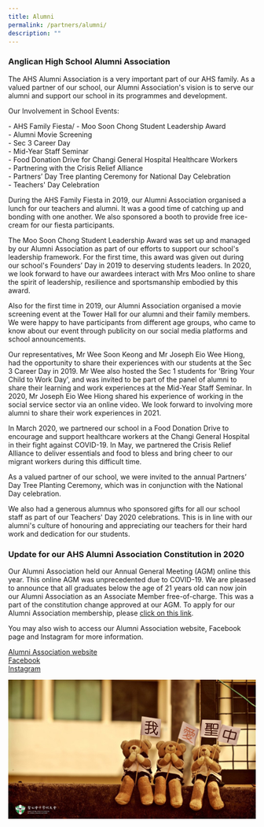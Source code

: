 ```yaml
---
title: Alumni
permalink: /partners/alumni/
description: ""
---
```

### Anglican High School Alumni Association

The AHS Alumni Association is a very important part of our AHS family. As a valued partner of our school, our Alumni Association's vision is to serve our alumni and support our school in its programmes and development.  

Our Involvement in School Events:

\- AHS Family Fiesta/
\- Moo Soon Chong Student Leadership Award\
\- Alumni Movie Screening\
\- Sec 3 Career Day\
\- Mid-Year Staff Seminar\
\- Food Donation Drive for Changi General Hospital Healthcare Workers\
\- Partnering with the Crisis Relief Alliance\
\- Partners’ Day Tree planting Ceremony for National Day Celebration\
\- Teachers' Day Celebration

  

During the AHS Family Fiesta in 2019, our Alumni Association organised a lunch for our teachers and alumni. It was a good time of catching up and bonding with one another. We also sponsored a booth to provide free ice-cream for our fiesta participants.

  

The Moo Soon Chong Student Leadership Award was set up and managed by our Alumni Association as part of our efforts to support our school's leadership framework. For the first time, this award was given out during our school's Founders’ Day in 2019 to deserving students leaders. In 2020, we look forward to have our awardees interact with Mrs Moo online to share the spirit of leadership, resilience and sportsmanship embodied by this award.

  

Also for the first time in 2019, our Alumni Association organised a movie screening event at the Tower Hall for our alumni and their family members. We were happy to have participants from different age groups, who came to know about our event through publicity on our social media platforms and school announcements.

  

Our representatives, Mr Wee Soon Keong and Mr Joseph Eio Wee Hiong, had the opportunity to share their experiences with our students at the Sec 3 Career Day in 2019. Mr Wee also hosted the Sec 1 students for 'Bring Your Child to Work Day', and was invited to be part of the panel of alumni to share their learning and work experiences at the Mid-Year Staff Seminar. In 2020, Mr Joseph Eio Wee Hiong shared his experience of working in the social service sector via an online video. We look forward to involving more alumni to share their work experiences in 2021.

  

In March 2020, we partnered our school in a Food Donation Drive to encourage and support healthcare workers at the Changi General Hospital in their fight against COVID-19. In May, we partnered the Crisis Relief Alliance to deliver essentials and food to bless and bring cheer to our migrant workers during this difficult time.

  

As a valued partner of our school, we were invited to the annual Partners’ Day Tree Planting Ceremony, which was in conjunction with the National Day celebration.

  

We also had a generous alumnus who sponsored gifts for all our school staff as part of our Teachers' Day 2020 celebrations. This is in line with our alumni's culture of honouring and appreciating our teachers for their hard work and dedication for our students.

  

  

### Update for our AHS Alumni Association Constitution in 2020 

Our Alumni Association held our Annual General Meeting (AGM) online this year. This online AGM was unprecedented due to COVID-19. We are pleased to announce that all graduates below the age of 21 years old can now join our Alumni Association as an Associate Member free-of-charge. This was a part of the constitution change approved at our AGM. To apply for our Alumni Association membership, please [click on this link](https://form.jotformeu.com/91371105044345).  

  

You may also wish to access our Alumni Association website, Facebook page and Instagram for more information.

[Alumni Association website](https://ahsalumniassociation.wordpress.com/)\
[Facebook](https://www.facebook.com/anglicanhighalumni/)\
[Instagram](https://www.instagram.com/anglicanhighalumni/)

![alumni](/images/alumni.jpg)